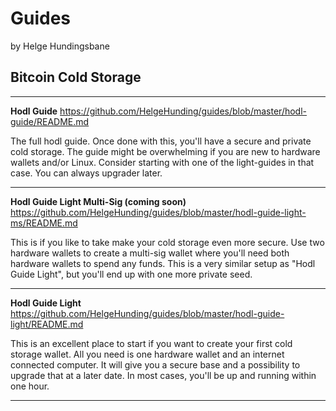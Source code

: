 # Guides
by Helge Hundingsbane

## Bitcoin Cold Storage
---

**Hodl Guide**
https://github.com/HelgeHunding/guides/blob/master/hodl-guide/README.md

The full hodl guide. Once done with this, you'll have a secure and private cold storage. The guide might be overwhelming if you are new to hardware wallets and/or Linux. Consider starting with one of the light-guides in that case. You can always upgrader later.

---

**Hodl Guide Light Multi-Sig (coming soon)**
https://github.com/HelgeHunding/guides/blob/master/hodl-guide-light-ms/README.md

This is if you like to take make your cold storage even more secure. Use two hardware wallets to create a multi-sig wallet where you'll need both hardware wallets to spend any funds. This is a very similar setup as "Hodl Guide Light", but you'll end up with one more private seed.

---

**Hodl Guide Light**
https://github.com/HelgeHunding/guides/blob/master/hodl-guide-light/README.md

This is an excellent place to start if you want to create your first cold storage wallet. All you need is one hardware wallet and an internet connected computer. It will give you a secure base and a possibility to upgrade that at a later date. In most cases, you'll be up and running within one hour. 

---
